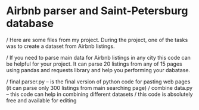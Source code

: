 # Airbnb parser and Saint-Petersburg database 

/ Here are some files from my project. During the project, one of the tasks was to create a dataset from Airbnb listings. 

/ If you need to parse main data for Airbnb listings in any city this code can be helpful for your project. It can parse 20 listings from any of 15 pages using pandas and requests library and help you performing your dabatase. 

/ final parser.py – is the final version of python code for pasting web pages (it can parse only 300 listings from main searching page)
/ combine data.py – this code can help in combining different datasets 
/ this code is absolutely free and available for editing
